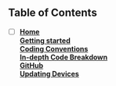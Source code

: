 ## Table of Contents
- [ ] [**Home**][home]   
[**Getting started**][Gstart]  
[**Coding Conventions**][CConv]    
[**In-depth Code Breakdown**][bdown]     
[**GitHub**][GConv]    
[**Updating Devices**][dvcupd]

[home]: https://github.com/Aidan747/FRC-Offseason-2022/wiki
[Gstart]: https://github.com/Aidan747/FRC-Offseason-2022/wiki/Starting-out
[GConv]: https://github.com/Aidan747/FRC-Offseason-2022/wiki/GitHub
[CConv]: https://github.com/Aidan747/FRC-Offseason-2022/wiki/Coding-Conventions
[bdown]: https://github.com/Aidan747/FRC-Offseason-2022/wiki/Code-Breakdown
[dvcupd]: https://github.com/Aidan747/FRC-Offseason-2022/wiki/Updating-devices